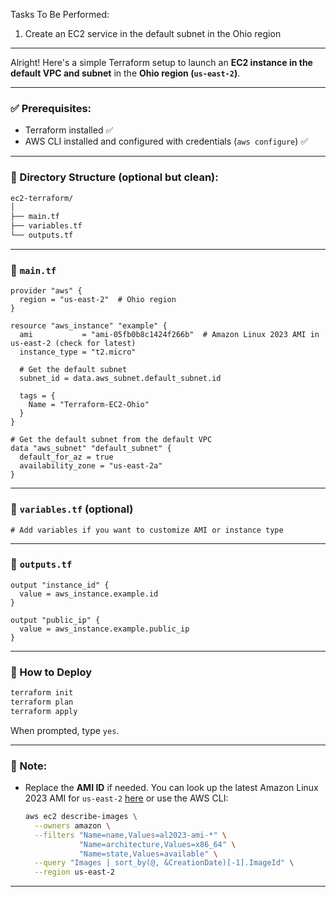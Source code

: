 Tasks To Be Performed:

1. Create an EC2 service in the default subnet in the Ohio region

---

Alright! Here's a simple Terraform setup to launch an **EC2 instance in the default VPC and subnet** in the **Ohio region (`us-east-2`)**.

---

### ✅ Prerequisites:
- Terraform installed ✅
- AWS CLI installed and configured with credentials (`aws configure`) ✅

---

### 📁 Directory Structure (optional but clean):
```bash
ec2-terraform/
│
├── main.tf
├── variables.tf
└── outputs.tf
```

---

### 📄 `main.tf`
```hcl
provider "aws" {
  region = "us-east-2"  # Ohio region
}

resource "aws_instance" "example" {
  ami           = "ami-05fb0b8c1424f266b"  # Amazon Linux 2023 AMI in us-east-2 (check for latest)
  instance_type = "t2.micro"

  # Get the default subnet
  subnet_id = data.aws_subnet.default_subnet.id

  tags = {
    Name = "Terraform-EC2-Ohio"
  }
}

# Get the default subnet from the default VPC
data "aws_subnet" "default_subnet" {
  default_for_az = true
  availability_zone = "us-east-2a"
}
```

---

### 📄 `variables.tf` (optional)
```hcl
# Add variables if you want to customize AMI or instance type
```

---

### 📄 `outputs.tf`
```hcl
output "instance_id" {
  value = aws_instance.example.id
}

output "public_ip" {
  value = aws_instance.example.public_ip
}
```

---

### 🧪 How to Deploy

```bash
terraform init
terraform plan
terraform apply
```

When prompted, type `yes`.

---

### 📌 Note:
- Replace the **AMI ID** if needed. You can look up the latest Amazon Linux 2023 AMI for `us-east-2` [here](https://docs.aws.amazon.com/AWSEC2/latest/UserGuide/finding-an-ami.html) or use the AWS CLI:
  ```bash
  aws ec2 describe-images \
    --owners amazon \
    --filters "Name=name,Values=al2023-ami-*" \
              "Name=architecture,Values=x86_64" \
              "Name=state,Values=available" \
    --query "Images | sort_by(@, &CreationDate)[-1].ImageId" \
    --region us-east-2
  ```

---

